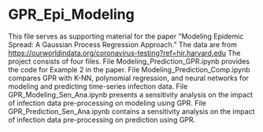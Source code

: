 # GPR_Epi_Modeling
This file serves as supporting material for the paper "Modeling Epidemic Spread: A Gaussian Process Regression Approach."
The data are from https://ourworldindata.org/coronavirus-testing?ref=hir.harvard.edu
The project consists of four files. File Modeling_Prediction_GPR.ipynb provides the code for Example 2 in the paper. File Modeling_Prediction_Comp.ipynb compares GPR with K-NN, polynomial regression, and neural networks for modeling and predicting time-series infection data. File GPR_Modeling_Sen_Ana.ipynb presents a sensitivity analysis on the impact of infection data pre-processing on modeling using GPR. File GPR_Prediction_Sen_Ana.ipynb contains a sensitivity analysis on the impact of infection data pre-processing on prediction using GPR.
